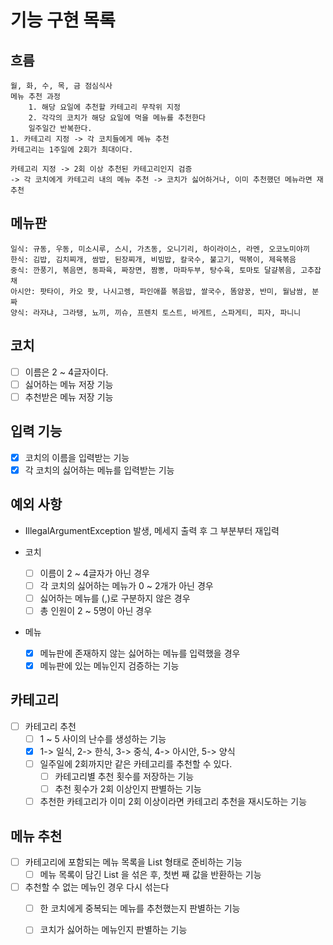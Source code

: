 # 기능 구현 목록

## 흐름

```
월, 화, 수, 목, 금 점심식사
메뉴 추천 과정
    1. 해당 요일에 추천할 카테고리 무작위 지정
    2. 각각의 코치가 해당 요일에 먹을 메뉴를 추천한다
    일주일간 반복한다.
1. 카테고리 지정 -> 각 코치들에게 메뉴 추천
카테고리는 1주일에 2회가 최대이다.

카테고리 지정 -> 2회 이상 추천된 카테고리인지 검증 
-> 각 코치에게 카테고리 내의 메뉴 추천 -> 코치가 싫어하거나, 이미 추천했던 메뉴라면 재추천
```

## 메뉴판

```
일식: 규동, 우동, 미소시루, 스시, 가츠동, 오니기리, 하이라이스, 라멘, 오코노미야끼
한식: 김밥, 김치찌개, 쌈밥, 된장찌개, 비빔밥, 칼국수, 불고기, 떡볶이, 제육볶음
중식: 깐풍기, 볶음면, 동파육, 짜장면, 짬뽕, 마파두부, 탕수육, 토마토 달걀볶음, 고추잡채
아시안: 팟타이, 카오 팟, 나시고렝, 파인애플 볶음밥, 쌀국수, 똠얌꿍, 반미, 월남쌈, 분짜
양식: 라자냐, 그라탱, 뇨끼, 끼슈, 프렌치 토스트, 바게트, 스파게티, 피자, 파니니

```

## 코치

- [ ] 이름은 2 ~ 4글자이다.
- [ ] 싫어하는 메뉴 저장 기능
- [ ] 추천받은 메뉴 저장 기능

## 입력 기능

- [x] 코치의 이름을 입력받는 기능
- [x] 각 코치의 싫어하는 메뉴를 입력받는 기능

## 예외 사항

- IllegalArgumentException 발생, 메세지 출력 후 그 부분부터 재입력

- 코치
    - [ ] 이름이 2 ~ 4글자가 아닌 경우
    - [ ] 각 코치의 싫어하는 메뉴가 0 ~ 2개가 아닌 경우
    - [ ] 싫어하는 메뉴를 (,)로 구분하지 않은 경우
    - [ ] 총 인원이 2 ~ 5명이 아닌 경우
- 메뉴
    - [x] 메뉴판에 존재하지 않는 싫어하는 메뉴를 입력했을 경우
    - [x] 메뉴판에 있는 메뉴인지 검증하는 기능

## 카테고리

- [ ] 카테고리 추천
    - [ ] 1 ~ 5 사이의 난수를 생성하는 기능
    - [x] 1-> 일식, 2-> 한식, 3-> 중식, 4-> 아시안, 5-> 양식
    - [ ] 일주일에 2회까지만 같은 카테고리를 추천할 수 있다.
        - [ ] 카테고리별 추천 횟수를 저장하는 기능
        - [ ] 추천 횟수가 2회 이상인지 판별하는 기능
    - [ ] 추천한 카테고리가 이미 2회 이상이라면 카테고리 추천을 재시도하는 기능

## 메뉴 추천

- [ ] 카테고리에 포함되는 메뉴 목록을 List<String> 형태로 준비하는 기능
    - [ ] 메뉴 목록이 담긴 List<String> 을 섞은 후, 첫번 째 값을 반환하는 기능
- [ ] 추천할 수 없는 메뉴인 경우 다시 섞는다
    - [ ] 한 코치에게 중복되는 메뉴를 추천했는지 판별하는 기능
    - [ ] 코치가 싫어하는 메뉴인지 판별하는 기능
  